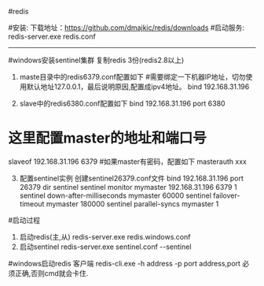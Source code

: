 #redis

#安装:
  下载地址：https://github.com/dmajkic/redis/downloads
#启动服务:
  redis-server.exe redis.conf

---
#windows安装sentinel集群
复制redis 3份(redis2.8以上)

1. maste目录中的redis6379.conf配置如下
#需要绑定一下机器IP地址，切勿使用默认地址127.0.0.1，最后说明原因,配置成ipv4地址。
bind 192.168.31.196

2. slave中的redis6380.conf配置如下
bind 192.168.31.196
port 6380
# 这里配置master的地址和端口号
slaveof 192.168.31.196 6379
#如果master有密码，配置如下
masterauth xxx

3. 配置sentinel实例
创建sentinel26379.conf文件
bind 192.168.31.196
port 26379
dir sentinel
sentinel monitor mymaster 192.168.31.196 6379 1
sentinel down-after-milliseconds mymaster 60000
sentinel failover-timeout mymaster 180000
sentinel parallel-syncs mymaster 1

#启动过程
1. 启动redis(主,从)
redis-server.exe redis.windows.conf
2. 启动sentinel
redis-server.exe sentinel.conf --sentinel

#windows启动redis 客户端
redis-cli.exe -h address -p port
address,port 必须正确,否则cmd就会卡住.
